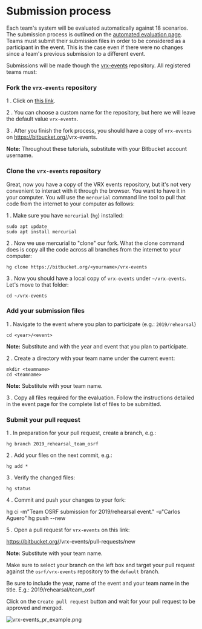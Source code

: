 # Submission process

Each team's system will be evaluated automatically against 18 scenarios.
The submission process is outlined on the [automated evaluation page](https://bitbucket.org/osrf/vrx-docker/src/default/).
Teams must submit their submission files in order to be considered as a participant in the event.
This is the case even if there were no changes since a team's previous submission to a different event.

Submissions will be made though the [vrx-events](https://bitbucket.org/osrf/vrx-events) repository. All registered teams must:

### Fork the `vrx-events` repository

1 . Click on [this link](https://bitbucket.org/osrf/vrx-events/fork).

2 . You can choose a custom name for the repository, but here we will leave the default value `vrx-events`.

3 . After you finish the fork process, you should have a copy of `vrx-events` on https://bitbucket.org/<yourname>/vrx-events.

**Note:** Throughout these tutorials, substitute <yourname> with your Bitbucket account username.

### Clone the `vrx-events` repository

Great, now you have a copy of the VRX events repository, but it's not very convenient to interact with it through the browser. You want to have it in your computer. You will use the `mercurial` command line tool to pull that code from the internet to your computer as follows:

1 . Make sure you have `mercurial` (`hg`) installed:

```
sudo apt update
sudo apt install mercurial
```

2 . Now we use mercurial to "clone" our fork. What the clone command does is copy all the code across all branches from the internet to your computer:

```
hg clone https://bitbucket.org/<yourname>/vrx-events
```

3 . Now you should have a local copy of `vrx-events` under `~/vrx-events`. Let's move to that folder:

```
cd ~/vrx-events
```

### Add your submission files

1 . Navigate to the event where you plan to participate (e.g.: `2019/rehearsal`)

```
cd <year>/<event>
```

**Note:** Substitute <year> and <event> with the year and event that you plan to participate.

2 . Create a directory with your team name under the current event:

```
mkdir <teamname>
cd <teamname>
```

**Note:** Substitute <teamname> with your team name.

3 . Copy all files required for the evaluation. Follow the instructions detailed in the event page for the complete list of files to be submitted.


### Submit your pull request

1 . In preparation for your pull request, create a branch, e.g.:

```
hg branch 2019_rehearsal_team_osrf
```

2 . Add your files on the next commit, e.g.:

```
hg add *
```

3 . Verify the changed files:

```
hg status
```

4 . Commit and push your changes to your fork:

hg ci -m"Team OSRF submission for 2019/rehearsal event." -u"Carlos Aguero"
hg push --new

5 . Open a pull request for `vrx-events` on this link:

https://bitbucket.org/<teamname>/vrx-events/pull-requests/new

**Note:** Substitute <teamname> with your team name.

Make sure to select your branch on the left box and target your pull request against the `osrf/vrx-events` repository to the `default` branch.


Be sure to include the year, name of the event and your team name in the title. E.g.: 2019/rehearsal/team_osrf

Click on the `Create pull request` button and wait for your pull request to be approved and merged.

![vrx-events_pr_example.png](https://bitbucket.org/repo/BgXLzgM/images/297094918-vrx-events_pr_example.png)